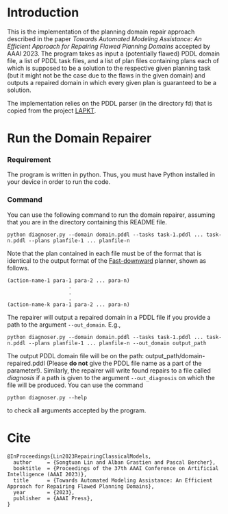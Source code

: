 # Introduction
This is the implementation of the planning domain repair approach described in the paper *Towards Automated Modeling Assistance: An Efficient Approach for Repairing Flawed Planning Domains* accepted by AAAI 2023. The program takes as input a (potentially flawed) PDDL domain file, a list of PDDL task files, and a list of plan files containing plans each of which is supposed to be a solution to the respective given planning task (but it might not be the case due to the flaws in the given domain) and outputs a repaired domain in which every given plan is guaranteed to be a solution.

The implementation relies on the PDDL parser (in the directory fd) that is copied from the project [LAPKT](https://github.com/LAPKT-dev/LAPKT-public/). 

# Run the Domain Repairer

### Requirement

The program is written in python. Thus, you must have Python installed in your device in order to run the code.

### Command

You can use the following command to run the domain repairer, assuming that you are in the directory containing this README file. 

```
python diagnoser.py --domain domain.pddl --tasks task-1.pddl ... task-n.pddl --plans planfile-1 ... planfile-n
```

Note that the plan contained in each file must be of the format that is identical to the output format of the [Fast-downward](https://github.com/aibasel/downward) planner, shown as follows.

```
(action-name-1 para-1 para-2 ... para-n)
                    .
                    .
                    .
(action-name-k para-1 para-2 ... para-n)
```

The repairer will output a repaired domain in a PDDL file if you provide a path to the argument `--out_domain`. E.g.,
```
python diagnoser.py --domain domain.pddl --tasks task-1.pddl ... task-n.pddl --plans planfile-1 ... planfile-n --out_domain output_path
```
The output PDDL domain file will be on the path: output_path/domain-repaired.pddl (Please **do not** give the PDDL file name as a part of the parameter!). Similarly, the repairer will write found repairs to a file called *diagnosis* if a path is given to the argument `--out_diagnosis` on which the file will be produced. You can use the command
```
python diagnoser.py --help
```
to check all arguments accepted by the program.

# Cite
```
@InProceedings{Lin2023RepairingClassicalModels,
  author     = {Songtuan Lin and Alban Grastien and Pascal Bercher},
  booktitle  = {Proceedings of the 37th AAAI Conference on Artificial Intelligence (AAAI 2023)},
  title      = {Towards Automated Modeling Assistance: An Efficient Approach for Repairing Flawed Planning Domains},
  year       = {2023},
  publisher  = {AAAI Press},
}
```
